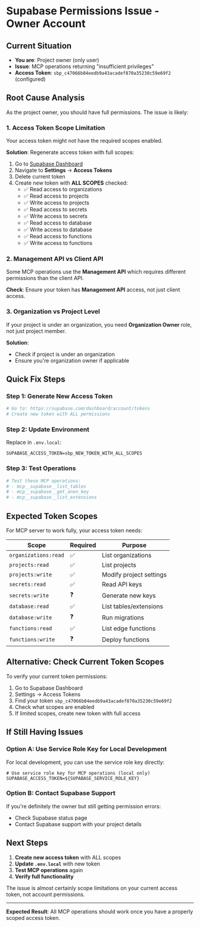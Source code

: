 # Supabase Permissions Issue - Owner Account

## Current Situation

- **You are**: Project owner (only user)
- **Issue**: MCP operations returning "insufficient privileges"
- **Access Token**: `sbp_c47066b04eedb9a43acadef870a35230c59e69f2` (configured)

## Root Cause Analysis

As the project owner, you should have full permissions. The issue is likely:

### 1. **Access Token Scope Limitation**

Your access token might not have the required scopes enabled.

**Solution**: Regenerate access token with full scopes:

1. Go to [Supabase Dashboard](https://supabase.com/dashboard)
2. Navigate to **Settings** → **Access Tokens**
3. Delete current token
4. Create new token with **ALL SCOPES** checked:
   - ✅ Read access to organizations
   - ✅ Read access to projects
   - ✅ Write access to projects
   - ✅ Read access to secrets
   - ✅ Write access to secrets
   - ✅ Read access to database
   - ✅ Write access to database
   - ✅ Read access to functions
   - ✅ Write access to functions

### 2. **Management API vs Client API**

Some MCP operations use the **Management API** which requires different permissions than the client API.

**Check**: Ensure your token has **Management API** access, not just client access.

### 3. **Organization vs Project Level**

If your project is under an organization, you need **Organization Owner** role, not just project member.

**Solution**:

- Check if project is under an organization
- Ensure you're organization owner if applicable

## Quick Fix Steps

### Step 1: Generate New Access Token

```bash
# Go to: https://supabase.com/dashboard/account/tokens
# Create new token with ALL permissions
```

### Step 2: Update Environment

Replace in `.env.local`:

```env
SUPABASE_ACCESS_TOKEN=sbp_NEW_TOKEN_WITH_ALL_SCOPES
```

### Step 3: Test Operations

```bash
# Test these MCP operations:
# - mcp__supabase__list_tables
# - mcp__supabase__get_anon_key
# - mcp__supabase__list_extensions
```

## Expected Token Scopes

For MCP server to work fully, your access token needs:

| Scope                | Required | Purpose                 |
| -------------------- | -------- | ----------------------- |
| `organizations:read` | ✅       | List organizations      |
| `projects:read`      | ✅       | List projects           |
| `projects:write`     | ✅       | Modify project settings |
| `secrets:read`       | ✅       | Read API keys           |
| `secrets:write`      | ❓       | Generate new keys       |
| `database:read`      | ✅       | List tables/extensions  |
| `database:write`     | ❓       | Run migrations          |
| `functions:read`     | ✅       | List edge functions     |
| `functions:write`    | ❓       | Deploy functions        |

## Alternative: Check Current Token Scopes

To verify your current token permissions:

1. Go to Supabase Dashboard
2. Settings → Access Tokens
3. Find your token `sbp_c47066b04eedb9a43acadef870a35230c59e69f2`
4. Check what scopes are enabled
5. If limited scopes, create new token with full access

## If Still Having Issues

### Option A: Use Service Role Key for Local Development

For local development, you can use the service role key directly:

```env
# Use service role key for MCP operations (local only)
SUPABASE_ACCESS_TOKEN=${SUPABASE_SERVICE_ROLE_KEY}
```

### Option B: Contact Supabase Support

If you're definitely the owner but still getting permission errors:

- Check Supabase status page
- Contact Supabase support with your project details

## Next Steps

1. **Create new access token** with ALL scopes
2. **Update `.env.local`** with new token
3. **Test MCP operations** again
4. **Verify full functionality**

The issue is almost certainly scope limitations on your current access token, not account permissions.

---

**Expected Result**: All MCP operations should work once you have a properly scoped access token.

